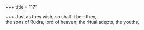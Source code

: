 +++
title = "17"

+++
Just as they wish, so shall it be—they,  
the sons of Rudra, lord of heaven, the ritual adepts, the youths,  